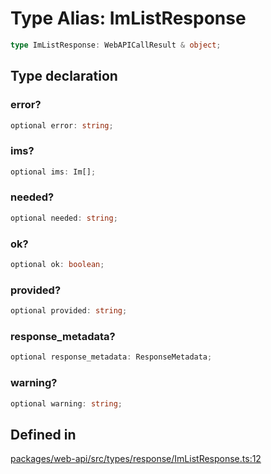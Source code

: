 # Type Alias: ImListResponse

```ts
type ImListResponse: WebAPICallResult & object;
```

## Type declaration

### error?

```ts
optional error: string;
```

### ims?

```ts
optional ims: Im[];
```

### needed?

```ts
optional needed: string;
```

### ok?

```ts
optional ok: boolean;
```

### provided?

```ts
optional provided: string;
```

### response\_metadata?

```ts
optional response_metadata: ResponseMetadata;
```

### warning?

```ts
optional warning: string;
```

## Defined in

[packages/web-api/src/types/response/ImListResponse.ts:12](https://github.com/slackapi/node-slack-sdk/blob/main/packages/web-api/src/types/response/ImListResponse.ts#L12)
